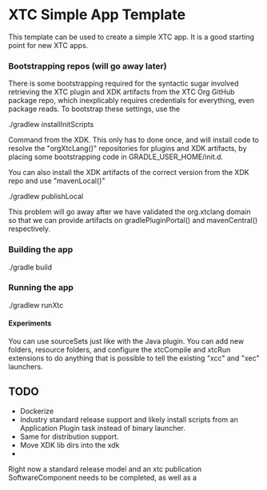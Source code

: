 # XTC Simple App Template

This template can be used to create a simple XTC app. It is a good starting point for new XTC apps.

### Bootstrapping repos (will go away later) 

There is some bootstrapping required for the syntactic sugar involved retrieving the XTC plugin and XDK 
artifacts from the XTC Org GitHub package repo, which inexplicably requires credentials for everything, even
package reads. To bootstrap these settings, use the 

./gradlew installInitScripts 

Command from the XDK. This only has to done once, and will install code to resolve the "orgXtcLang()" repositories
for plugins and XDK artifacts, by placing some bootstrapping code in GRADLE_USER_HOME/init.d.

You can also install the XDK artifacts of the correct version from the XDK repo and use "mavenLocal()"

./gradlew publishLocal

This problem will go away after we have validated the org.xtclang domain so that we can provide
artifacts on gradlePluginPortal() and mavenCentral() respectively.

### Building the app

./gradle build

### Running the app 

./gradlew runXtc

#### Experiments

You can use sourceSets just like with the Java plugin. You can add new folders, resource folders, 
and configure the xtcCompile and xtcRun extensions to do anything that is possible to tell the
existing "xcc" and "xec" launchers.

## TODO

* Dockerize
* Industry standard release support and likely install scripts from an Application Plugin task instead of binary launcher. 
* Same for distribution support. 
* Move XDK lib dirs into the xdk
* 
Right now a standard release model and an xtc publication SoftwareComponent needs to be completed, as well as a 